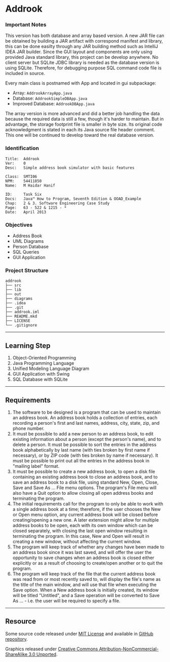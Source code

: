 Addrook
=======

### Important Notes

This version has both database and array based version. A new JAR file can be obtained by building a JAR artifact with correspond manifest and library, this can be done easilty through any JAR building method such as IntelliJ IDEA JAR builder. Since the GUI layout and components are only using provided Java standard library, this project can be develop anywhere. No client server but SQLite JDBC library is needed as the database version is using SQLite. Therefore, for debugging purpose SQL command code file is included in source.

Every main class is postnamed with App and located in gui subpackage:

- Array: `AddrookArrayApp.java`
- Database: `AddrookSimpleDBApp.java`
- Improved Database: `AddrookDBApp.java`

The array version is more advanced and did a better job handling the data because the required data is still a few, though it's harder to maintain. But in advantage, the storage footprint file is smaller in byte size. Its original code acknowledgment is stated in each its Java source file header comment. This one will be continued to develop toward the real database version.

### Identification

```
Title:  Addrook
Ver:    0
Desc:   Simple address book simulator with basic features

Class:  SMTI06
NPM:    54411850
Name:   M Haidar Hanif

ID:     Task Six
Docs:   Java™ How to Program, Seventh Edition & OOAD_Example
Chap:   2 & 3. Software Engineering Case Study
Page:   63 - 522 & 1215 - *
Date:   April 2013
```

### Objectives

- Address Book
- UML Diagrams
- Person Database
- SQL Queries
- GUI Application

### Project Structure

```
addrook
├── src
├── lib
├── out
├── diagrams
├── .idea
├── .git
├── addrook.iml
├── README.mkd
├── LICENSE
└── .gitignore
```

*  *  *  *  *  *  *  *  *  *  *  *  *  *  *  *  *  *  *  *  *  *  *  *  *

Learning Step
-------------

1. Object-Oriented Programming
2. Java Programming Language
3. Unified Modeling Language Diagram
4. GUI Application with Swing
5. SQL Database with SQLite

*  *  *  *  *  *  *  *  *  *  *  *  *  *  *  *  *  *  *  *  *  *  *  *  *

Requirements
------------

1. The software to be designed is a program that can be used to maintain an address book. An address book holds a collection of entries, each recording a person's first and last names, address, city, state, zip, and phone number.
2. It must be possible to add a new person to an address book, to edit existing information about a person (except the person's name), and to delete a person. It must be possible to sort the entries in the address book alphabetically by last name (with ties broken by first name if necessary), or by ZIP code (with ties broken by name if necessary). It must be possible to print out all the entries in the address book in "mailing label" format.
3. It must be possible to create a new address book, to open a disk file containing an existing address book to close an address book, and to save an address book to a disk file, using standard New, Open, Close, Save and Save As ... File menu options. The program's File menu will also have a Quit option to allow closing all open address books and terminating the program.
4. The initial requirements call for the program to only be able to work with a single address book at a time; therefore, if the user chooses the New or Open menu option, any current address book will be closed before creating/opening a new one. A later extension might allow for multiple address books to be open, each with its own window which can be closed separately, with closing the last open window resulting in terminating the program. In this case, New and Open will result in creating a new window, without affecting the current window.
5. The program will keep track of whether any changes have been made to an address book since it was last saved, and will offer the user the opportunity to save changes when an address book is closed either explicitly or as a result of choosing to create/open another or to quit the program.
6. The program will keep track of the file that the current address book was read from or most recently saved to, will display the file's name as the title of the main window, and will use that file when executing the Save option. When a New address book is initially created, its window will be titled "Untitled", and a Save operation will be converted to Save As ... - i.e. the user will be required to specify a file.

*  *  *  *  *  *  *  *  *  *  *  *  *  *  *  *  *  *  *  *  *  *  *  *  *

Resource
--------

Some source code released under [MIT License](LICENSE) and available in [GitHub repository](https://github.com/mhaidarh/addrook).

Graphics released under [Creative Commons Attribution-NonCommercial-ShareAlike 3.0 Unported](http://creativecommons.org/licenses/by-nc-sa/3.0).

